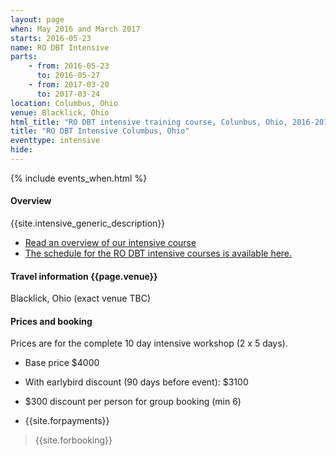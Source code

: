 ```yaml
---
layout: page
when: May 2016 and March 2017
starts: 2016-05-23
name: RO DBT Intensive
parts:
    - from: 2016-05-23
      to: 2016-05-27
    - from: 2017-03-20
      to: 2017-03-24
location: Columbus, Ohio
venue: Blacklick, Ohio
html_title: "RO DBT intensive training course, Colunbus, Ohio, 2016-2017"
title: "RO DBT Intensive Columbus, Ohio"
eventtype: intensive
hide:
---
```



{% include events_when.html %}


#### Overview

{{site.intensive_generic_description}}

- [Read an overview of our intensive course](/training/intensive.html)
- [The schedule for the RO DBT intensive courses is available here.](/training/intensive/timetable.html)


#### Travel information {{page.venue}}
Blacklick, Ohio (exact venue TBC)

#### Prices and booking
  Prices are for the complete 10 day intensive workshop (2 x 5 days).
  - Base price $4000
  - With earlybird discount (90 days before event): $3100
  - $300 discount per person for group booking (min 6)
  
- {{site.forpayments}}

> {{site.forbooking}}






